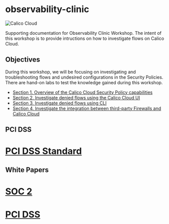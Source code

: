 # observability-clinic


![Calico Cloud](https://docs.calicocloud.io/images/brand-new.png)

Supporting documentation for Observability Clinic Workshop. The intent of this workshop is to provide intructions on how to investigate flows on Calico Cloud.

## Objectives

During this workshop, we will be focusing on investigating and troubleshooting flows and undesired configurations in the Security Policies. There are hand-on labs to test the knowledge gained during this workshop.

- [Section 1. Overview of the Calico Cloud Security Policy capabilities](0.%20Lab%20Setup/readme.md)
- [Section 2. Investigate denied flows using the Calico Cloud UI](1.%20Access/readme.md)
- [Section 3. Investigate denied flows using CLI](2.%20Policies/readme.md)
- [Section 4. Investigate the integration between third-party Firewalls and Calico Cloud](3.%20Reports/readme.md)


## PCI DSS

# [PCI DSS Standard](https://www.pcisecuritystandards.org/documents/PCI_DSS-QRG-v3_2_1.pdf)

## White Papers

# [SOC 2](https://info.tigera.io/rs/805-GFH-732/images/tigera-assets-whitepaper-soc2.pdf)

# [PCI DSS](https://info.tigera.io/rs/805-GFH-732/images/tigera-assets-whitepaper-pci.pdf)
